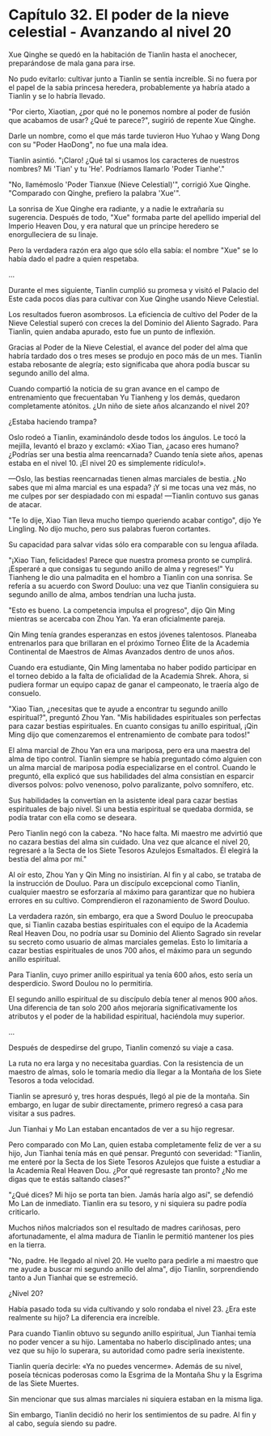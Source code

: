 
# Capítulo 32. El poder de la nieve celestial - Avanzando al nivel 20


Xue Qinghe se quedó en la habitación de Tianlin hasta el anochecer, preparándose de mala gana para irse.

No pudo evitarlo: cultivar junto a Tianlin se sentía increíble. Si no fuera por el papel de la sabia princesa heredera, probablemente ya habría atado a Tianlin y se lo habría llevado.

"Por cierto, Xiaotian, ¿por qué no le ponemos nombre al poder de fusión que acabamos de usar? ¿Qué te parece?", sugirió de repente Xue Qinghe.

Darle un nombre, como el que más tarde tuvieron Huo Yuhao y Wang Dong con su "Poder HaoDong", no fue una mala idea.

Tianlin asintió. "¡Claro! ¿Qué tal si usamos los caracteres de nuestros nombres? Mi 'Tian' y tu 'He'. Podríamos llamarlo 'Poder Tianhe'."

"No, llamémoslo 'Poder Tianxue (Nieve Celestial)'", corrigió Xue Qinghe. "Comparado con Qinghe, prefiero la palabra 'Xue'".

La sonrisa de Xue Qinghe era radiante, y a nadie le extrañaría su sugerencia. Después de todo, "Xue" formaba parte del apellido imperial del Imperio Heaven Dou, y era natural que un príncipe heredero se enorgulleciera de su linaje.

Pero la verdadera razón era algo que sólo ella sabía: el nombre "Xue" se lo había dado el padre a quien respetaba.

...

Durante el mes siguiente, Tianlin cumplió su promesa y visitó el Palacio del Este cada pocos días para cultivar con Xue Qinghe usando Nieve Celestial.

Los resultados fueron asombrosos. La eficiencia de cultivo del Poder de la Nieve Celestial superó con creces la del Dominio del Aliento Sagrado. Para Tianlin, quien andaba apurado, esto fue un punto de inflexión.

Gracias al Poder de la Nieve Celestial, el avance del poder del alma que habría tardado dos o tres meses se produjo en poco más de un mes. Tianlin estaba rebosante de alegría; esto significaba que ahora podía buscar su segundo anillo del alma.

Cuando compartió la noticia de su gran avance en el campo de entrenamiento que frecuentaban Yu Tianheng y los demás, quedaron completamente atónitos. ¿Un niño de siete años alcanzando el nivel 20?

¿Estaba haciendo trampa?

Oslo rodeó a Tianlin, examinándolo desde todos los ángulos. Le tocó la mejilla, levantó el brazo y exclamó: «Xiao Tian, ¿acaso eres humano? ¿Podrías ser una bestia alma reencarnada? Cuando tenía siete años, apenas estaba en el nivel 10. ¡El nivel 20 es simplemente ridículo!».

—Oslo, las bestias reencarnadas tienen almas marciales de bestia. ¿No sabes que mi alma marcial es una espada? ¡Y si me tocas una vez más, no me culpes por ser despiadado con mi espada! —Tianlin contuvo sus ganas de atacar.

"Te lo dije, Xiao Tian lleva mucho tiempo queriendo acabar contigo", dijo Ye Lingling. No dijo mucho, pero sus palabras fueron cortantes.

Su capacidad para salvar vidas sólo era comparable con su lengua afilada.

"¡Xiao Tian, felicidades! Parece que nuestra promesa pronto se cumplirá. ¡Esperaré a que consigas tu segundo anillo de alma y regreses!" Yu Tianheng le dio una palmadita en el hombro a Tianlin con una sonrisa. Se refería a su acuerdo con Sword Douluo: una vez que Tianlin consiguiera su segundo anillo de alma, ambos tendrían una lucha justa.

"Esto es bueno. La competencia impulsa el progreso", dijo Qin Ming mientras se acercaba con Zhou Yan. Ya eran oficialmente pareja.

Qin Ming tenía grandes esperanzas en estos jóvenes talentosos. Planeaba entrenarlos para que brillaran en el próximo Torneo Élite de la Academia Continental de Maestros de Almas Avanzados dentro de unos años.

Cuando era estudiante, Qin Ming lamentaba no haber podido participar en el torneo debido a la falta de oficialidad de la Academia Shrek. Ahora, si pudiera formar un equipo capaz de ganar el campeonato, le traería algo de consuelo.

"Xiao Tian, ¿necesitas que te ayude a encontrar tu segundo anillo espiritual?", preguntó Zhou Yan. "Mis habilidades espirituales son perfectas para cazar bestias espirituales. En cuanto consigas tu anillo espiritual, ¡Qin Ming dijo que comenzaremos el entrenamiento de combate para todos!"

El alma marcial de Zhou Yan era una mariposa, pero era una maestra del alma de tipo control. Tianlin siempre se había preguntado cómo alguien con un alma marcial de mariposa podía especializarse en el control. Cuando le preguntó, ella explicó que sus habilidades del alma consistían en esparcir diversos polvos: polvo venenoso, polvo paralizante, polvo somnífero, etc.

Sus habilidades la convertían en la asistente ideal para cazar bestias espirituales de bajo nivel. Si una bestia espiritual se quedaba dormida, se podía tratar con ella como se deseara.

Pero Tianlin negó con la cabeza. "No hace falta. Mi maestro me advirtió que no cazara bestias del alma sin cuidado. Una vez que alcance el nivel 20, regresaré a la Secta de los Siete Tesoros Azulejos Esmaltados. Él elegirá la bestia del alma por mí."

Al oír esto, Zhou Yan y Qin Ming no insistirían. Al fin y al cabo, se trataba de la instrucción de Douluo. Para un discípulo excepcional como Tianlin, cualquier maestro se esforzaría al máximo para garantizar que no hubiera errores en su cultivo. Comprendieron el razonamiento de Sword Douluo.

La verdadera razón, sin embargo, era que a Sword Douluo le preocupaba que, si Tianlin cazaba bestias espirituales con el equipo de la Academia Real Heaven Dou, no podría usar su Dominio del Aliento Sagrado sin revelar su secreto como usuario de almas marciales gemelas. Esto lo limitaría a cazar bestias espirituales de unos 700 años, el máximo para un segundo anillo espiritual.

Para Tianlin, cuyo primer anillo espiritual ya tenía 600 años, esto sería un desperdicio. Sword Doulou no lo permitiría.

El segundo anillo espiritual de su discípulo debía tener al menos 900 años. Una diferencia de tan solo 200 años mejoraría significativamente los atributos y el poder de la habilidad espiritual, haciéndola muy superior.

...

Después de despedirse del grupo, Tianlin comenzó su viaje a casa.

La ruta no era larga y no necesitaba guardias. Con la resistencia de un maestro de almas, solo le tomaría medio día llegar a la Montaña de los Siete Tesoros a toda velocidad.

Tianlin se apresuró y, tres horas después, llegó al pie de la montaña. Sin embargo, en lugar de subir directamente, primero regresó a casa para visitar a sus padres.

Jun Tianhai y Mo Lan estaban encantados de ver a su hijo regresar.

Pero comparado con Mo Lan, quien estaba completamente feliz de ver a su hijo, Jun Tianhai tenía más en qué pensar. Preguntó con severidad: "Tianlin, me enteré por la Secta de los Siete Tesoros Azulejos que fuiste a estudiar a la Academia Real Heaven Dou. ¿Por qué regresaste tan pronto? ¿No me digas que te estás saltando clases?"

"¿Qué dices? Mi hijo se porta tan bien. Jamás haría algo así", se defendió Mo Lan de inmediato. Tianlin era su tesoro, y ni siquiera su padre podía criticarlo.

Muchos niños malcriados son el resultado de madres cariñosas, pero afortunadamente, el alma madura de Tianlin le permitió mantener los pies en la tierra.

"No, padre. He llegado al nivel 20. He vuelto para pedirle a mi maestro que me ayude a buscar mi segundo anillo del alma", dijo Tianlin, sorprendiendo tanto a Jun Tianhai que se estremeció.

¿Nivel 20?

Había pasado toda su vida cultivando y solo rondaba el nivel 23. ¿Era este realmente su hijo? La diferencia era increíble.

Para cuando Tianlin obtuvo su segundo anillo espiritual, Jun Tianhai temía no poder vencer a su hijo. Lamentaba no haberlo disciplinado antes; una vez que su hijo lo superara, su autoridad como padre sería inexistente.

Tianlin quería decirle: «Ya no puedes vencerme». Además de su nivel, poseía técnicas poderosas como la Esgrima de la Montaña Shu y la Esgrima de las Siete Muertes.

Sin mencionar que sus almas marciales ni siquiera estaban en la misma liga.

Sin embargo, Tianlin decidió no herir los sentimientos de su padre. Al fin y al cabo, seguía siendo su padre.